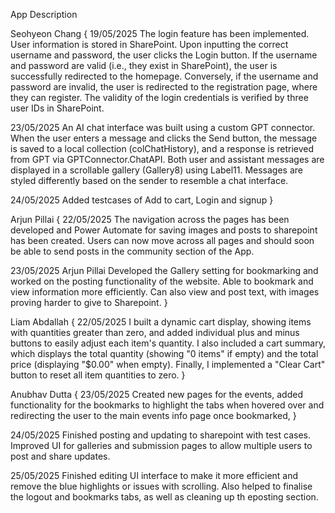 App Description

Seohyeon Chang
{
19/05/2025
The login feature has been implemented. User information is stored in SharePoint. Upon inputting the correct username and password,
the user clicks the Login button. If the username and password are valid (i.e., they exist in SharePoint), the user is successfully redirected to the homepage.
Conversely, if the username and password are invalid, the user is redirected to the registration page, where they can register. 
The validity of the login credentials is verified by three user IDs in SharePoint.

23/05/2025
An AI chat interface was built using a custom GPT connector. When the user enters a message and clicks the Send button, the message is saved to a local collection (colChatHistory), and a response is retrieved from GPT via GPTConnector.ChatAPI. Both user and assistant messages are displayed in a scrollable gallery (Gallery8) using Label11. Messages are styled differently based on the sender to resemble a chat interface.

24/05/2025
Added testcases of Add to cart, Login and signup
}

Arjun Pillai
{
22/05/2025
The navigation across the pages has been developed and Power Automate for saving images and posts to sharepoint has been created. 
Users can now move across all pages and should soon be able to send posts in the community section of the App.

23/05/2025
Arjun Pillai
Developed the Gallery setting for bookmarking and worked on the posting functionality of the website. 
Able to bookmark and view information more efficiently. Can also view and post text, with images proving harder to give to Sharepoint.
}


Liam Abdallah
{
22/05/2025
I built a dynamic cart display, showing items with quantities greater than zero, and added individual plus and minus buttons to easily adjust each item's quantity. 
I also included a cart summary, which displays the total quantity (showing "0 items" if empty) and the total price (displaying "$0.00" when empty). 
Finally, I implemented a "Clear Cart" button to reset all item quantities to zero.
}

Anubhav Dutta
{
23/05/2025
Created new pages for the events, added functionality for the bookmarks to highlight the tabs when hovered over and redirecting the user to the main events info page once bookmarked,
}


24/05/2025
Finished posting and updating to sharepoint with test cases. Improved UI for galleries and submission pages to allow multiple users to post and share updates.

25/05/2025
Finished editing UI interface to make it more efficient and remove the blue highlights or issues with scrolling. 
Also helped to finalise the logout and bookmarks tabs, as well as cleaning up th eposting section.

